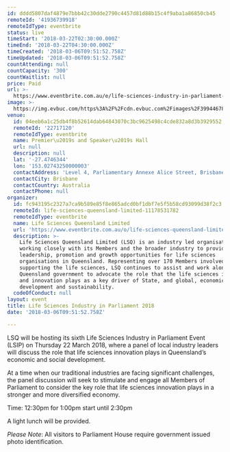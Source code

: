 ```yaml
---
id: dddd5807daf4879e7bbb42c30dde2790c4457d81d88b15c4f9aba1a86850cb45
remoteId: '41936739918'
remoteIdType: eventbrite
status: live
timeStart: '2018-03-22T02:30:00.000Z'
timeEnd: '2018-03-22T04:30:00.000Z'
timeCreated: '2018-03-06T09:51:52.758Z'
timeUpdated: '2018-03-06T09:51:52.758Z'
countAttending: null
countCapacity: '300'
countWaitlist: null
price: Paid
url: >-
  https://www.eventbrite.com.au/e/life-sciences-industry-in-parliament-2018-tickets-41936739918?aff=ebapi
image: >-
  https://img.evbuc.com/https%3A%2F%2Fcdn.evbuc.com%2Fimages%2F39944678%2F206458684640%2F1%2Foriginal.jpg?s=2cd5a9f1c97e0d548cead4b41d04d4f2
venue:
  id: 04eeb6a1c25db4f8b52614dab64843070c3bc9625498c4cde832a8d3b3929552
  remoteId: '22717120'
  remoteIdType: eventbrite
  name: Premier\u2019s and Speaker\u2019s Hall
  url: null
  description: null
  lat: '-27.4746344'
  lon: '153.02743250000003'
  contactAddress: 'Level 4, Parliamentary Annexe Alice Street, Brisbane, QLD 4000'
  contactCity: Brisbane
  contactCountry: Australia
  contactPhone: null
organizer:
  id: fc943195c2327a7ca9b589e85f8e865adcd0bf1dbf7e5f5b58cd93099d38f2c3
  remoteId: life-sciences-queensland-limited-11178531782
  remoteIdType: eventbrite
  name: Life Sciences Queensland Limited
  url: 'https://www.eventbrite.com.au/o/life-sciences-queensland-limited-11178531782'
  description: >-
    Life Sciences Queensland Limited (LSQ) is an industry led organisation
    working closely with its Members and the broader industry to provide
    leadership, promotion and growth opportunities for life sciences
    organisations in Queensland. Representing over 170 Members involved in, or
    supporting the life sciences, LSQ continues to assist and work alongside the
    Queensland government to advocate the role that the life sciences industry
    and innovation plays as a key driver of State, and global, economic
    development and sustainability.
  codeOfConduct: null
layout: event
title: Life Sciences Industry in Parliament 2018
date: '2018-03-06T09:51:52.758Z'

---
```

<P>LSQ will be hosting its sixth Life Sciences Industry in Parliament Event (LSIP) on Thursday 22 March 2018, where a panel of local industry leaders will discuss the role that life sciences innovation plays in Queensland’s economic and social development. </P>
<P>At a time when our traditional industries are facing significant challenges, the panel discussion will seek to stimulate and engage all Members of Parliament to consider the key role that life sciences innovation plays in a stronger and more diversified economy.</P>
<P><SPAN>Time: 12:30pm for 1:00pm start until 2:30pm</SPAN></P>
<P>A light lunch will be provided.</P>
<P><EM>Please Note</EM>: All visitors to Parliament House require government issued photo identification.</P>

